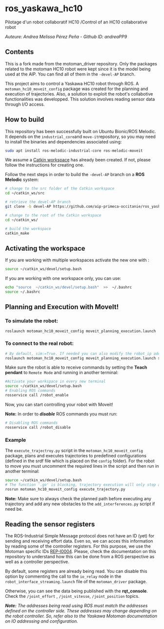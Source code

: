 # ros_yaskawa_hc10
Pilotage d'un robot collaboratif HC10 /Control of an HC10 collaborative robot

*Auteure: Andrea Melissa Pérez Peña - Github ID: andreaPP9*

## Contents
This is a fork made from the motoman_driver repository. Only the packages related to the motoman HC10 robot were kept since it is the model being used at the AIP.
You can find all of them in the `-devel-AP` branch.

This project aims to control a Yaskawa HC10 robot through ROS. A `motoman_hc10_moveit_config` package was created for the planning and execution of trajectories. Also, a solution to exploit the robot's collabotive functionalities was developped. This solution involves reading sensor data through I/O access.

## How to build
This repository has been successfully built on Ubuntu Bionic/ROS Melodic. It depends on the `industrial_core`and `move-it`repository, so you may need to install the binaries and dependencies associated using:
```bash
sudo apt install ros-melodic-industrial-core ros-melodic-moveit 
```
We assume a [Catkin workspace](http://wiki.ros.org/catkin/Tutorials/create_a_workspace) has already been created. If not, please follow the instructions for creating one.

Follow the next steps in order to build the `-devel-AP` branch on a **ROS Melodic** system:

```bash
# change to the src folder of the Catkin workspace
cd ~/catkin_ws/src

# retrieve the devel-AP branch
git clone -b devel-AP https://github.com/aip-primeca-occitanie/ros_yaskawa_hc10.git

# change to the root of the Catkin workspace
cd ~/catkin_ws/

# build the workspace
catkin_make
```
## Activating the workspace
If you are working with multiple workspaces activate the new one with :
```bash
source ~/catkin_ws/devel/setup.bash
```
If you are working with one workspace only, you can use:
```bash
echo "source  ~/catkin_ws/devel/setup.bash"  >>  ~/.bashrc 
source ~/.bashrc 
```

## Planning and Execution with MoveIt!
### To simulate the robot:
```bash
roslaunch motoman_hc10_moveit_config moveit_planning_execution.launch 
```
### To connect to the real robot:
```bash
# By default, sim:=True. If needed you can also modify the robot_ip address.
roslaunch motoman_hc10_moveit_config moveit_planning_execution.launch sim:=false robot_ip:=192.168.1.40 controller:=yrc1000
```
Make sure the robot is able to receive commands by setting the **Teach pendant** to `Remote Mode` and running in another terminal:
```bash
#Activate your workspace in every new terminal
source ~/catkin_ws/devel/setup.bash
# Enabling ROS commands
rosservice call /robot_enable
```
Now, you can start controlling your robot with Moveit!

**Note:** In order to ***disable*** ROS commands you must run:

```bash
# Disabling ROS commands
rosservice call /robot_disable
```

### Example 
The `execute_trajectroy.py` script in the `motoman_hc10_moveit_config` package, plans and executes trajectories to predefined configurations (defined in the srdf file which is placed on the `config` folder). For the robot to move you must uncomment the required lines in the script and then run in another terminal:

```bash
source ~/catkin_ws/devel/setup.bash
# The function '.go' is blocking, trajectory execution will only stop after reaching the target
rosrun motoman_hc10_moveit_config execute_trajectory.py
```
**Note:** Make sure to always check the planned path before executing any trajectory and add any new obstacles to the `add_interferences.py` script if need be.

## Reading the sensor registers

The ROS-Industrial Simple Message protocol does not have an ID (yet) for sending and receiving effort data. Even so, we can acces this information by reading some of the controller registers. For this purpose, we use the Motoman specific IDs [REP-I0004](https://github.com/ros-industrial/rep/blob/master/rep-I0004.rst). Please, check the documentation on this repository to understand how this can be done from a ROS perspective as well as a controller perspective.

By default, some registers are already being read. You can disable this option by commenting the call to the `io_relay` node in the `robot_interface_streaming.launch` file of the `motoman_driver` package.

Otherwise, you can see the data being published with the **rqt_console**. Check the `/joint_effort` , `/joint_vitesse`, `/joint_position` topics.

***Note:*** *The addresses being read using ROS must match the addresses defined on the controller side. These addresses may change depending on the robot controller. So, refer also to the Yaskawa Motoman documentation on IO addressing and configuration.*
